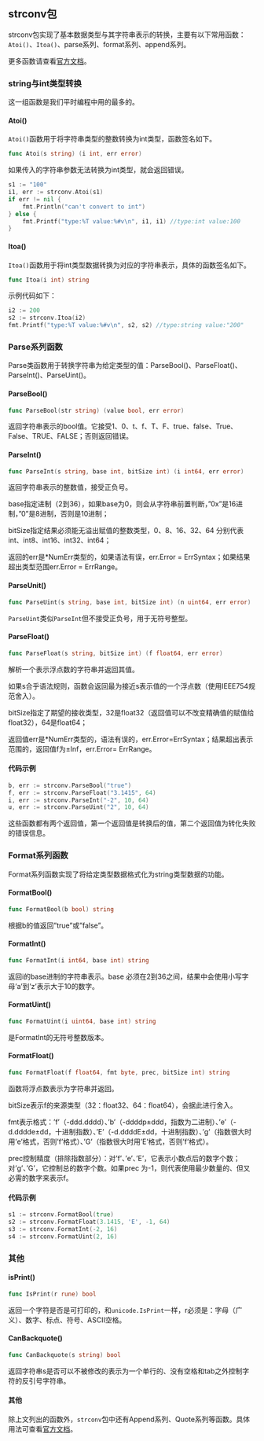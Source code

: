 ## strconv包

strconv包实现了基本数据类型与其字符串表示的转换，主要有以下常用函数： `Atoi()`、`Itoa()`、parse系列、format系列、append系列。

更多函数请查看[官方文档](https://golang.org/pkg/strconv/)。

### string与int类型转换

这一组函数是我们平时编程中用的最多的。

#### Atoi()

`Atoi()`函数用于将字符串类型的整数转换为int类型，函数签名如下。

```go
func Atoi(s string) (i int, err error)
```

如果传入的字符串参数无法转换为int类型，就会返回错误。

```go
s1 := "100"
i1, err := strconv.Atoi(s1)
if err != nil {
	fmt.Println("can't convert to int")
} else {
	fmt.Printf("type:%T value:%#v\n", i1, i1) //type:int value:100
}
```

#### Itoa()

`Itoa()`函数用于将int类型数据转换为对应的字符串表示，具体的函数签名如下。

```go
func Itoa(i int) string
```

示例代码如下：

```go
i2 := 200
s2 := strconv.Itoa(i2)
fmt.Printf("type:%T value:%#v\n", s2, s2) //type:string value:"200"
```

### Parse系列函数

Parse类函数用于转换字符串为给定类型的值：ParseBool()、ParseFloat()、ParseInt()、ParseUint()。

#### ParseBool()

```go
func ParseBool(str string) (value bool, err error)
```

返回字符串表示的bool值。它接受1、0、t、f、T、F、true、false、True、False、TRUE、FALSE；否则返回错误。

#### ParseInt()

```go
func ParseInt(s string, base int, bitSize int) (i int64, err error)
```

返回字符串表示的整数值，接受正负号。

base指定进制（2到36），如果base为0，则会从字符串前置判断，”0x”是16进制，”0”是8进制，否则是10进制；

bitSize指定结果必须能无溢出赋值的整数类型，0、8、16、32、64 分别代表 int、int8、int16、int32、int64；

返回的err是*NumErr类型的，如果语法有误，err.Error = ErrSyntax；如果结果超出类型范围err.Error = ErrRange。

#### ParseUnit()

```go
func ParseUint(s string, base int, bitSize int) (n uint64, err error)
```

`ParseUint`类似`ParseInt`但不接受正负号，用于无符号整型。

#### ParseFloat()

```go
func ParseFloat(s string, bitSize int) (f float64, err error)
```

解析一个表示浮点数的字符串并返回其值。

如果s合乎语法规则，函数会返回最为接近s表示值的一个浮点数（使用IEEE754规范舍入）。

bitSize指定了期望的接收类型，32是float32（返回值可以不改变精确值的赋值给float32），64是float64；

返回值err是*NumErr类型的，语法有误的，err.Error=ErrSyntax；结果超出表示范围的，返回值f为±Inf，err.Error= ErrRange。

#### 代码示例

```go
b, err := strconv.ParseBool("true")
f, err := strconv.ParseFloat("3.1415", 64)
i, err := strconv.ParseInt("-2", 10, 64)
u, err := strconv.ParseUint("2", 10, 64)
```

这些函数都有两个返回值，第一个返回值是转换后的值，第二个返回值为转化失败的错误信息。

### Format系列函数

Format系列函数实现了将给定类型数据格式化为string类型数据的功能。

#### FormatBool()

```go
func FormatBool(b bool) string
```

根据b的值返回”true”或”false”。

#### FormatInt()

```go
func FormatInt(i int64, base int) string
```

返回i的base进制的字符串表示。base 必须在2到36之间，结果中会使用小写字母’a’到’z’表示大于10的数字。

#### FormatUint()

```go
func FormatUint(i uint64, base int) string
```

是FormatInt的无符号整数版本。

#### FormatFloat()

```go
func FormatFloat(f float64, fmt byte, prec, bitSize int) string
```

函数将浮点数表示为字符串并返回。

bitSize表示f的来源类型（32：float32、64：float64），会据此进行舍入。

fmt表示格式：’f’（-ddd.dddd）、’b’（-ddddp±ddd，指数为二进制）、’e’（-d.dddde±dd，十进制指数）、’E’（-d.ddddE±dd，十进制指数）、’g’（指数很大时用’e’格式，否则’f’格式）、’G’（指数很大时用’E’格式，否则’f’格式）。

prec控制精度（排除指数部分）：对’f’、’e’、’E’，它表示小数点后的数字个数；对’g’、’G’，它控制总的数字个数。如果prec 为-1，则代表使用最少数量的、但又必需的数字来表示f。

#### 代码示例

```go
s1 := strconv.FormatBool(true)
s2 := strconv.FormatFloat(3.1415, 'E', -1, 64)
s3 := strconv.FormatInt(-2, 16)
s4 := strconv.FormatUint(2, 16)
```

### 其他

#### isPrint()

```go
func IsPrint(r rune) bool
```

返回一个字符是否是可打印的，和`unicode.IsPrint`一样，r必须是：字母（广义）、数字、标点、符号、ASCII空格。

#### CanBackquote()

```go
func CanBackquote(s string) bool
```

返回字符串s是否可以不被修改的表示为一个单行的、没有空格和tab之外控制字符的反引号字符串。

#### 其他

除上文列出的函数外，`strconv`包中还有Append系列、Quote系列等函数。具体用法可查看[官方文档](https://golang.org/pkg/strconv/)。